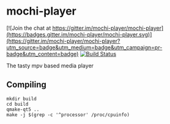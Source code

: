 # mochi-player

[![Join the chat at https://gitter.im/mochi-player/mochi-player](https://badges.gitter.im/mochi-player/mochi-player.svg)](https://gitter.im/mochi-player/mochi-player?utm_source=badge&utm_medium=badge&utm_campaign=pr-badge&utm_content=badge) [![Build Status](https://travis-ci.org/mochi-player/mochi-player.svg?branch=qml)](https://travis-ci.org/mochi-player/mochi-player)

The tasty mpv based media player

## Compiling

```
mkdir build
cd build
qmake-qt5 ..
make -j $(grep -c '^processor' /proc/cpuinfo)
```

